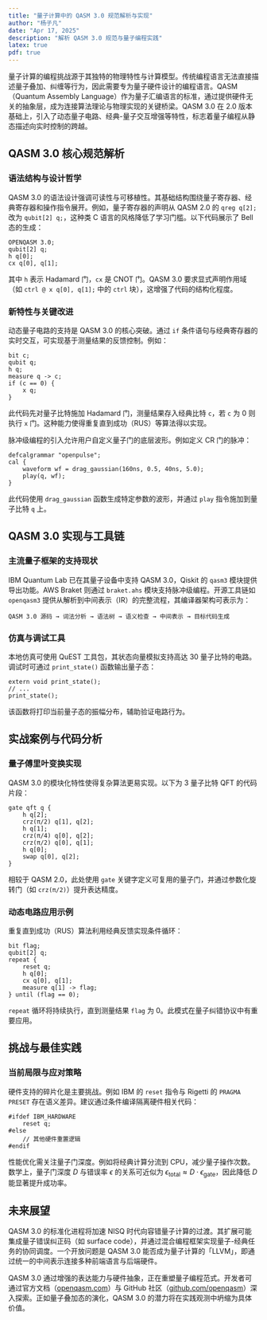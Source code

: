 ```yaml
---
title: "量子计算中的 QASM 3.0 规范解析与实现"
author: "杨子凡"
date: "Apr 17, 2025"
description: "解析 QASM 3.0 规范与量子编程实践"
latex: true
pdf: true
---
```


量子计算的编程挑战源于其独特的物理特性与计算模型。传统编程语言无法直接描述量子叠加、纠缠等行为，因此需要专为量子硬件设计的编程语言。QASM（Quantum Assembly Language）作为量子汇编语言的标准，通过提供硬件无关的抽象层，成为连接算法理论与物理实现的关键桥梁。QASM 3.0 在 2.0 版本基础上，引入了动态量子电路、经典-量子交互增强等特性，标志着量子编程从静态描述向实时控制的跨越。

## QASM 3.0 核心规范解析  

### 语法结构与设计哲学  
QASM 3.0 的语法设计强调可读性与可移植性。其基础结构围绕量子寄存器、经典寄存器和操作指令展开。例如，量子寄存器的声明从 QASM 2.0 的 `qreg q[2];` 改为 `qubit[2] q;`，这种类 C 语言的风格降低了学习门槛。以下代码展示了 Bell 态的生成：

```qasm
OPENQASM 3.0;
qubit[2] q;
h q[0];
cx q[0], q[1];
```

其中 `h` 表示 Hadamard 门，`cx` 是 CNOT 门。QASM 3.0 要求显式声明作用域（如 `ctrl @ x q[0], q[1];` 中的 `ctrl` 块），这增强了代码的结构化程度。

### 新特性与关键改进  
动态量子电路的支持是 QASM 3.0 的核心突破。通过 `if` 条件语句与经典寄存器的实时交互，可实现基于测量结果的反馈控制。例如：

```qasm
bit c;
qubit q;
h q;
measure q -> c;
if (c == 0) {
    x q;
}
```

此代码先对量子比特施加 Hadamard 门，测量结果存入经典比特 `c`，若 `c` 为 0 则执行 `x` 门。这种能力使得重复直到成功（RUS）等算法得以实现。

脉冲级编程的引入允许用户自定义量子门的底层波形。例如定义 CR 门的脉冲：

```qasm
defcalgrammar "openpulse";
cal {
    waveform wf = drag_gaussian(160ns, 0.5, 40ns, 5.0);
    play(q, wf);
}
```

此代码使用 `drag_gaussian` 函数生成特定参数的波形，并通过 `play` 指令施加到量子比特 `q` 上。

## QASM 3.0 实现与工具链  

### 主流量子框架的支持现状  
IBM Quantum Lab 已在其量子设备中支持 QASM 3.0，Qiskit 的 `qasm3` 模块提供导出功能。AWS Braket 则通过 `braket.ahs` 模块支持脉冲级编程。开源工具链如 `openqasm3` 提供从解析到中间表示（IR）的完整流程，其编译器架构可表示为：

```
QASM 3.0 源码 → 词法分析 → 语法树 → 语义检查 → 中间表示 → 目标代码生成
```

### 仿真与调试工具  
本地仿真可使用 QuEST 工具包，其状态向量模拟支持高达 30 量子比特的电路。调试时可通过 `print_state()` 函数输出量子态：

```qasm
extern void print_state();
// ...
print_state();
```

该函数将打印当前量子态的振幅分布，辅助验证电路行为。

## 实战案例与代码分析  

### 量子傅里叶变换实现  
QASM 3.0 的模块化特性使得复杂算法更易实现。以下为 3 量子比特 QFT 的代码片段：

```qasm
gate qft q {
    h q[2];
    crz(π/2) q[1], q[2];
    h q[1];
    crz(π/4) q[0], q[2];
    crz(π/2) q[0], q[1];
    h q[0];
    swap q[0], q[2];
}
```

相较于 QASM 2.0，此处使用 `gate` 关键字定义可复用的量子门，并通过参数化旋转门（如 `crz(π/2)`）提升表达精度。

### 动态电路应用示例  
重复直到成功（RUS）算法利用经典反馈实现条件循环：

```qasm
bit flag;
qubit[2] q;
repeat {
    reset q;
    h q[0];
    cx q[0], q[1];
    measure q[1] -> flag;
} until (flag == 0);
```

`repeat` 循环将持续执行，直到测量结果 `flag` 为 0。此模式在量子纠错协议中有重要应用。

## 挑战与最佳实践  

### 当前局限与应对策略  
硬件支持的碎片化是主要挑战。例如 IBM 的 `reset` 指令与 Rigetti 的 `PRAGMA PRESET` 存在语义差异。建议通过条件编译隔离硬件相关代码：

```qasm
#ifdef IBM_HARDWARE
    reset q;
#else
    // 其他硬件重置逻辑
#endif
```

性能优化需关注量子门深度。例如将经典计算分流到 CPU，减少量子操作次数。数学上，量子门深度 $D$ 与错误率 $\epsilon$ 的关系可近似为 $\epsilon_{\text{total}} \approx D \cdot \epsilon_{\text{gate}}$，因此降低 $D$ 能显著提升成功率。

## 未来展望  
QASM 3.0 的标准化进程将加速 NISQ 时代向容错量子计算的过渡。其扩展可能集成量子错误纠正码（如 surface code），并通过混合编程框架实现量子-经典任务的协同调度。一个开放问题是 QASM 3.0 能否成为量子计算的「LLVM」，即通过统一的中间表示连接多种前端语言与后端硬件。

QASM 3.0 通过增强的表达能力与硬件抽象，正在重塑量子编程范式。开发者可通过官方文档（[openqasm.com](https://openqasm.com)）与 GitHub 社区（[github.com/openqasm](https://github.com/openqasm)）深入探索。正如量子叠加态的演化，QASM 3.0 的潜力将在实践观测中坍缩为具体价值。
